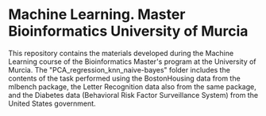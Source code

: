 # Machine Learning. Master Bioinformatics University of Murcia
This repository contains the materials developed during the Machine Learning course of the Bioinformatics Master's program at the University of Murcia. The "PCA_regression_knn_naive-bayes" folder includes the contents of the task performed using the BostonHousing data from the mlbench package, the Letter Recognition data also from the same package, and the Diabetes data (Behavioral Risk Factor Surveillance System) from the United States government.
